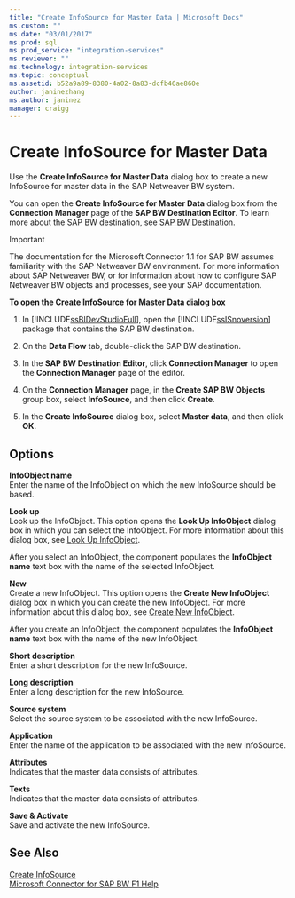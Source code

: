 ```yaml
---
title: "Create InfoSource for Master Data | Microsoft Docs"
ms.custom: ""
ms.date: "03/01/2017"
ms.prod: sql
ms.prod_service: "integration-services"
ms.reviewer: ""
ms.technology: integration-services
ms.topic: conceptual
ms.assetid: b52a9a89-8380-4a02-8a83-dcfb46ae860e
author: janinezhang
ms.author: janinez
manager: craigg
---
```

# Create InfoSource for Master Data
  Use the **Create InfoSource for Master Data** dialog box to create a new InfoSource for master data in the SAP Netweaver BW system.  
  
 You can open the **Create InfoSource for Master Data** dialog box from the **Connection Manager** page of the **SAP BW Destination Editor**. To learn more about the SAP BW destination, see [SAP BW Destination](../../integration-services/data-flow/sap-bw-destination.md).  
  
> [!IMPORTANT]  
>  The documentation for the Microsoft Connector 1.1 for SAP BW assumes familiarity with the SAP Netweaver BW environment. For more information about SAP Netweaver BW, or for information about how to configure SAP Netweaver BW objects and processes, see your SAP documentation.  
  
 **To open the Create InfoSource for Master Data dialog box**  
  
1.  In [!INCLUDE[ssBIDevStudioFull](../../includes/ssbidevstudiofull-md.md)], open the [!INCLUDE[ssISnoversion](../../includes/ssisnoversion-md.md)] package that contains the SAP BW destination.  
  
2.  On the **Data Flow** tab, double-click the SAP BW destination.  
  
3.  In the **SAP BW Destination Editor**, click **Connection Manager** to open the **Connection Manager** page of the editor.  
  
4.  On the **Connection Manager** page, in the **Create SAP BW Objects** group box, select **InfoSource**, and then click **Create**.  
  
5.  In the **Create InfoSource** dialog box, select **Master data**, and then click **OK**.  
  
## Options  
 **InfoObject name**  
 Enter the name of the InfoObject on which the new InfoSource should be based.  
  
 **Look up**  
 Look up the InfoObject. This option opens the **Look Up InfoObject** dialog box in which you can select the InfoObject. For more information about this dialog box, see [Look Up InfoObject](../../integration-services/data-flow/look-up-infoobject.md).  
  
 After you select an InfoObject, the component populates the **InfoObject name** text box with the name of the selected InfoObject.  
  
 **New**  
 Create a new InfoObject. This option opens the **Create New InfoObject** dialog box in which you can create the new InfoObject. For more information about this dialog box, see [Create New InfoObject](../../integration-services/data-flow/create-new-infoobject.md).  
  
 After you create an InfoObject, the component populates the **InfoObject name** text box with the name of the new InfoObject.  
  
 **Short description**  
 Enter a short description for the new InfoSource.  
  
 **Long description**  
 Enter a long description for the new InfoSource.  
  
 **Source system**  
 Select the source system to be associated with the new InfoSource.  
  
 **Application**  
 Enter the name of the application to be associated with the new InfoSource.  
  
 **Attributes**  
 Indicates that the master data consists of attributes.  
  
 **Texts**  
 Indicates that the master data consists of attributes.  
  
 **Save & Activate**  
 Save and activate the new InfoSource.  
  
## See Also  
 [Create InfoSource](../../integration-services/data-flow/create-infosource.md)   
 [Microsoft Connector for SAP BW F1 Help](../../integration-services/microsoft-connector-for-sap-bw-f1-help.md)  
  
  
